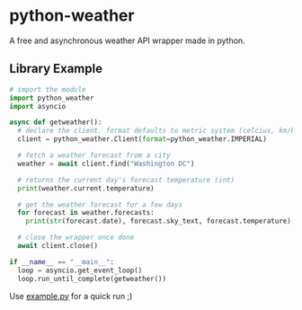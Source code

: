 # python-weather
A free and asynchronous weather API wrapper made in python.

## Library Example
```py
# import the module
import python_weather
import asyncio

async def getweather():
  # declare the client. format defaults to metric system (celcius, km/h, etc.)
  client = python_weather.Client(format=python_weather.IMPERIAL)

  # fetch a weather forecast from a city
  weather = await client.find("Washington DC")

  # returns the current day's forecast temperature (int)
  print(weather.current.temperature)

  # get the weather forecast for a few days
  for forecast in weather.forecasts:
    print(str(forecast.date), forecast.sky_text, forecast.temperature)

  # close the wrapper once done
  await client.close()

if __name__ == "__main__":
  loop = asyncio.get_event_loop()
  loop.run_until_complete(getweather())
```

Use [example.py](https://github.com/null8626/python-weather/blob/master/example.py) for a quick run ;\)